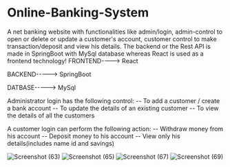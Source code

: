 # Online-Banking-System
A net banking website with functionalities like admin/login, admin-control to open or delete or update a customer's account, customer control to make transaction/deposit and view his details. The backend or the Rest API is made in SpringBoot with MySql database whereas React is used as a frontend technology!
FRONTEND----> React

BACKEND-----> SpringBoot

DATBASE-----> MySql

Administrator login has the following control:
-- To add a customer / create a bank account
-- To update the details of an existing customer
-- To view the details of all the customers

A customer login can perform the following action:
-- Withdraw money from his account
-- Deposit money to his account
-- View only his details(includes name id and savings)

![Screenshot (63)](https://user-images.githubusercontent.com/76629595/171727110-bdc67035-2461-4223-9af1-7264ca4fb21d.png)
![Screenshot (65)](https://user-images.githubusercontent.com/76629595/171727121-08dd0d8f-4315-42ac-bb33-97995cbfbf20.png)
![Screenshot (67)](https://user-images.githubusercontent.com/76629595/171727126-bac7c5c3-5e31-4460-b78d-ebb6bd6e2b87.png)
![Screenshot (69)](https://user-images.githubusercontent.com/76629595/171727131-dd5c0673-993b-4519-980d-7b5baaa0d883.png)
